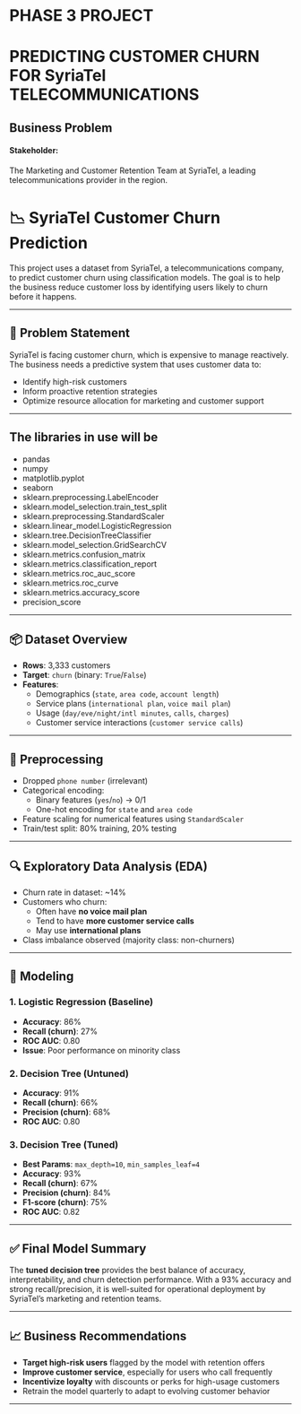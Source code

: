 # PHASE 3 PROJECT

# PREDICTING CUSTOMER CHURN FOR SyriaTel TELECOMMUNICATIONS

## Business Problem
#### Stakeholder:
The Marketing and Customer Retention Team at SyriaTel, a leading telecommunications provider in the region.


# 📉 SyriaTel Customer Churn Prediction

This project uses a dataset from SyriaTel, a telecommunications company, to predict customer churn using classification models. The goal is to help the business reduce customer loss by identifying users likely to churn before it happens.

---

## 🧠 Problem Statement

SyriaTel is facing customer churn, which is expensive to manage reactively. The business needs a predictive system that uses customer data to:
- Identify high-risk customers
- Inform proactive retention strategies
- Optimize resource allocation for marketing and customer support

---
## The libraries in use will be 
- pandas
- numpy
- matplotlib.pyplot
- seaborn
- sklearn.preprocessing.LabelEncoder
- sklearn.model_selection.train_test_split
- sklearn.preprocessing.StandardScaler
- sklearn.linear_model.LogisticRegression
- sklearn.tree.DecisionTreeClassifier
- sklearn.model_selection.GridSearchCV
- sklearn.metrics.confusion_matrix
- sklearn.metrics.classification_report
- sklearn.metrics.roc_auc_score
- sklearn.metrics.roc_curve
- sklearn.metrics.accuracy_score
- precision_score

---
## 📦 Dataset Overview

- **Rows**: 3,333 customers  
- **Target**: `churn` (binary: `True`/`False`)  
- **Features**:  
  - Demographics (`state`, `area code`, `account length`)
  - Service plans (`international plan`, `voice mail plan`)
  - Usage (`day/eve/night/intl minutes`, `calls`, `charges`)
  - Customer service interactions (`customer service calls`)

---

## 🧹 Preprocessing

- Dropped `phone number` (irrelevant)
- Categorical encoding:
  - Binary features (`yes`/`no`) → 0/1
  - One-hot encoding for `state` and `area code`
- Feature scaling for numerical features using `StandardScaler`
- Train/test split: 80% training, 20% testing

---

## 🔍 Exploratory Data Analysis (EDA)

- Churn rate in dataset: ~14%
- Customers who churn:
  - Often have **no voice mail plan**
  - Tend to have **more customer service calls**
  - May use **international plans**
- Class imbalance observed (majority class: non-churners)

---

## 🤖 Modeling

### 1. Logistic Regression (Baseline)
- **Accuracy**: 86%
- **Recall (churn)**: 27%
- **ROC AUC**: 0.80
- **Issue**: Poor performance on minority class

### 2. Decision Tree (Untuned)
- **Accuracy**: 91%
- **Recall (churn)**: 66%
- **Precision (churn)**: 68%
- **ROC AUC**: 0.80

### 3. Decision Tree (Tuned)
- **Best Params**: `max_depth=10`, `min_samples_leaf=4`
- **Accuracy**: 93%
- **Recall (churn)**: 67%
- **Precision (churn)**: 84%
- **F1-score (churn)**: 75%
- **ROC AUC**: 0.82

---

## ✅ Final Model Summary

The **tuned decision tree** provides the best balance of accuracy, interpretability, and churn detection performance. With a 93% accuracy and strong recall/precision, it is well-suited for operational deployment by SyriaTel’s marketing and retention teams.

---

## 📈 Business Recommendations

- **Target high-risk users** flagged by the model with retention offers
- **Improve customer service**, especially for users who call frequently
- **Incentivize loyalty** with discounts or perks for high-usage customers
- Retrain the model quarterly to adapt to evolving customer behavior

---